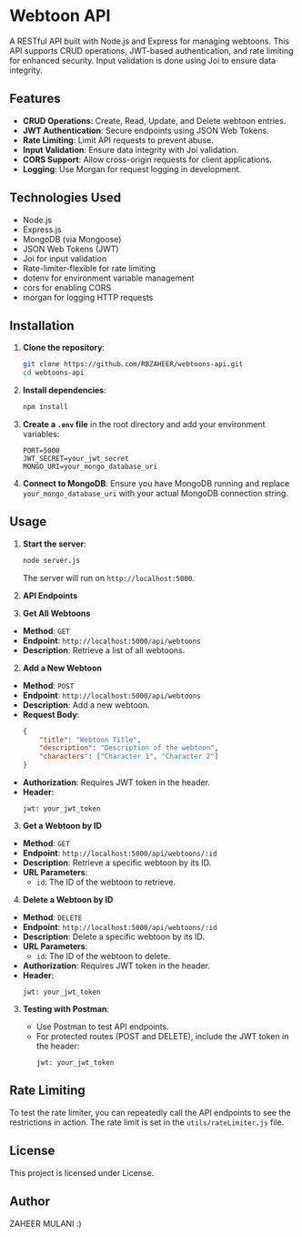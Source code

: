 
# Webtoon API

A RESTful API built with Node.js and Express for managing webtoons. This API supports CRUD operations, JWT-based authentication, and rate limiting for enhanced security. Input validation is done using Joi to ensure data integrity.

## Features

- **CRUD Operations**: Create, Read, Update, and Delete webtoon entries.
- **JWT Authentication**: Secure endpoints using JSON Web Tokens.
- **Rate Limiting**: Limit API requests to prevent abuse.
- **Input Validation**: Ensure data integrity with Joi validation.
- **CORS Support**: Allow cross-origin requests for client applications.
- **Logging**: Use Morgan for request logging in development.

## Technologies Used

- Node.js
- Express.js
- MongoDB (via Mongoose)
- JSON Web Tokens (JWT)
- Joi for input validation
- Rate-limiter-flexible for rate limiting
- dotenv for environment variable management
- cors for enabling CORS
- morgan for logging HTTP requests

## Installation

1. **Clone the repository**:

   ```bash
   git clone https://github.com/RBZAHEER/webtoons-api.git
   cd webtoons-api
   ```

2. **Install dependencies**:

   ```bash
   npm install
   ```

3. **Create a `.env` file** in the root directory and add your environment variables:

   ```plaintext
   PORT=5000
   JWT_SECRET=your_jwt_secret
   MONGO_URI=your_mongo_database_uri
   ```

4. **Connect to MongoDB**: Ensure you have MongoDB running and replace `your_mongo_database_uri` with your actual MongoDB connection string.

## Usage

1. **Start the server**:

   ```bash
   node server.js
   ```

   The server will run on `http://localhost:5000`.

2. **API Endpoints**

 1. **Get All Webtoons**
- **Method**: `GET`
- **Endpoint**: `http://localhost:5000/api/webtoons`
- **Description**: Retrieve a list of all webtoons.

 2. **Add a New Webtoon**
- **Method**: `POST`
- **Endpoint**: `http://localhost:5000/api/webtoons`
- **Description**: Add a new webtoon.
- **Request Body**:
  ```json
  {
      "title": "Webtoon Title",
      "description": "Description of the webtoon",
      "characters": ["Character 1", "Character 2"]
  }
  ```
- **Authorization**: Requires JWT token in the header.
- **Header**: 
  ```
  jwt: your_jwt_token
  ```

 3. **Get a Webtoon by ID**
- **Method**: `GET`
- **Endpoint**: `http://localhost:5000/api/webtoons/:id`
- **Description**: Retrieve a specific webtoon by its ID.
- **URL Parameters**:
  - `id`: The ID of the webtoon to retrieve.

 4. **Delete a Webtoon by ID**
- **Method**: `DELETE`
- **Endpoint**: `http://localhost:5000/api/webtoons/:id`
- **Description**: Delete a specific webtoon by its ID.
- **URL Parameters**:
  - `id`: The ID of the webtoon to delete.
- **Authorization**: Requires JWT token in the header.
- **Header**:
  ```
  jwt: your_jwt_token
  ```

3. **Testing with Postman**:

   - Use Postman to test API endpoints.
   - For protected routes (POST and DELETE), include the JWT token in the header:
     ```
     jwt: your_jwt_token
     ```
## Rate Limiting

To test the rate limiter, you can repeatedly call the API endpoints to see the restrictions in action. The rate limit is set in the `utils/rateLimiter.js` file.

## License

This project is licensed under License.

## Author
ZAHEER MULANI :)

